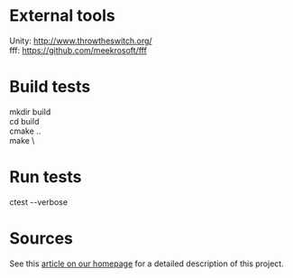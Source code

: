 # External tools
Unity: http://www.throwtheswitch.org/ \
fff: https://github.com/meekrosoft/fff

# Build tests
mkdir build \
cd build \
cmake .. \
make \

# Run tests
ctest --verbose

# Sources 
See this [article on our homepage](https://honeytreelabs.com/posts/cmake-unity-integration/) for a detailed description of this project. 
